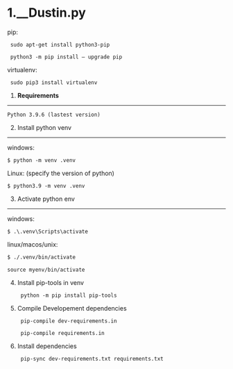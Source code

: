 # 1.__Dustin.py

  pip:
  ```
   sudo apt-get install python3-pip
  ```
  ```
   python3 -m pip install — upgrade pip
  ```
  
  virtualenv:
  ```
   sudo pip3 install virtualenv
  ```
  
1. **Requirements**

---

`Python 3.9.6 (lastest version)`


2. Install python venv
---
   windows:
   ```
   $ python -m venv .venv
   ```
   Linux: (specify the version of python)
   ```
   $ python3.9 -m venv .venv
   ```
   
3. Activate python env
---
   windows:

   ```
   $ .\.venv\Scripts\activate
   ```
   linux/macos/unix:

   ```bash
   $ ./.venv/bin/activate
   ```
   ```
   source myenv/bin/activate
   ```
   
4. Install pip-tools in venv
   ```
    python -m pip install pip-tools
   ```
5. Compile Developement dependencies
   ```
    pip-compile dev-requirements.in
   ```
   ```
    pip-compile requirements.in
   ```
6. Install dependencies
   ```
    pip-sync dev-requirements.txt requirements.txt
   ```
